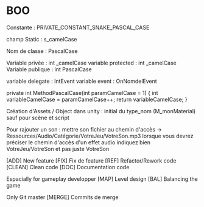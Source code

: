 # BOO
 Constante : PRIVATE_CONSTANT_SNAKE_PASCAL_CASE

champ Static : s_camelCase

Nom de classe : PascalCase


Variable privée : int _camelCase
variable protected : int _camelCase
Variable publique : int PascalCase

variable delegate : IntEvent
variable event : OnNomdelEvent

private int MethodPascalCase(int paramCamelCase = 1)
{
         int variableCamelCase = paramCamelCase++;
         return variableCamelCase;
}

Création d'Assets / Object dans unity : initial du type_nom (M_monMaterial) sauf pour scène et script

Pour rajouter un son :
mettre son fichier au chemin d'accès -> Ressources/Audio/Catégorie/VotreJeu/VotreSon.mp3
lorsque vous devrez préciser le chemin d'accès d'un effet audio indiquez bien VotreJeu/VotreSon et pas juste VotreSon

[ADD] New feature
[FIX] Fix de feature
[REF] Refactor/Rework code
[CLEAN] Clean code
[DOC] Documentation code

Espacially for gameplay developper
[MAP] Level design
[BAL] Balancing the game

Only Git master
[MERGE] Commits de merge
